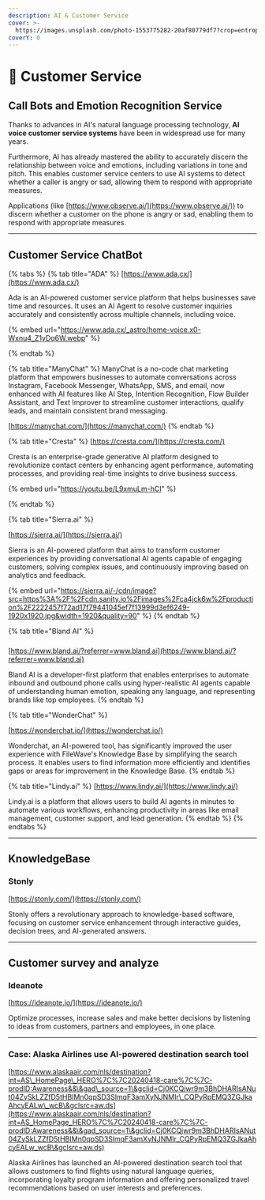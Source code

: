 ```yaml
---
description: AI & Customer Service
cover: >-
  https://images.unsplash.com/photo-1553775282-20af80779df7?crop=entropy&cs=srgb&fm=jpg&ixid=M3wxOTcwMjR8MHwxfHNlYXJjaHw4fHxjdXN0b21lciUyMHNlcnZpY2V8ZW58MHx8fHwxNzE4NjAwNDQ0fDA&ixlib=rb-4.0.3&q=85
coverY: 0
---
```


# 📎 Customer Service

## Call Bots and Emotion Recognition Service

Thanks to advances in AI's natural language processing technology, **AI voice customer service systems** have been in widespread use for many years.&#x20;

Furthermore, AI has already mastered the ability to accurately discern the relationship between voice and emotions, including variations in tone and pitch. This enables customer service centers to use AI systems to detect whether a caller is angry or sad, allowing them to respond with appropriate measures.

Applications (like [https://www.observe.ai/](https://www.observe.ai/)) to discern whether a customer on the phone is angry or sad, enabling them to respond with appropriate measures.&#x20;

***

## Customer Service ChatBot

{% tabs %}
{% tab title="ADA" %}
[https://www.ada.cx/](https://www.ada.cx/)

Ada is an AI-powered customer service platform that helps businesses save time and resources. It uses an AI Agent to resolve customer inquiries accurately and consistently across multiple channels, including voice.&#x20;

{% embed url="https://www.ada.cx/_astro/home-voice.x0-Wxnu4_Z1yDq6W.webp" %}


{% endtab %}

{% tab title="ManyChat" %}
ManyChat is a no-code chat marketing platform that empowers businesses to automate conversations across Instagram, Facebook Messenger, WhatsApp, SMS, and email, now enhanced with AI features like AI Step, Intention Recognition, Flow Builder Assistant, and Text Improver to streamline customer interactions, qualify leads, and maintain consistent brand messaging.

[https://manychat.com/](https://manychat.com/)
{% endtab %}

{% tab title="Cresta" %}
[https://cresta.com/](https://cresta.com/)

Cresta is an enterprise-grade generative AI platform designed to revolutionize contact centers by enhancing agent performance, automating processes, and providing real-time insights to drive business success.

{% embed url="https://youtu.be/L9xmuLm-hCI" %}


{% endtab %}

{% tab title="Sierra.ai" %}


[https://sierra.ai/](https://sierra.ai/)

Sierra is an AI-powered platform that aims to transform customer experiences by providing conversational AI agents capable of engaging customers, solving complex issues, and continuously improving based on analytics and feedback.

{% embed url="https://sierra.ai/-/cdn/image?src=https%3A%2F%2Fcdn.sanity.io%2Fimages%2Fca4jck6w%2Fproduction%2F2222457f72ad17f79441045ef7f13999d3ef6249-1920x1920.jpg&width=1920&quality=90" %}
{% endtab %}

{% tab title="Bland AI" %}
###

[https://www.bland.ai/?referrer=www.bland.ai](https://www.bland.ai/?referrer=www.bland.ai)

Bland AI is a developer-first platform that enables enterprises to automate inbound and outbound phone calls using hyper-realistic AI agents capable of understanding human emotion, speaking any language, and representing brands like top employees.
{% endtab %}

{% tab title="WonderChat" %}


[https://wonderchat.io/](https://wonderchat.io/)

Wonderchat, an AI-powered tool, has significantly improved the user experience with FileWave's Knowledge Base by simplifying the search process. It enables users to find information more efficiently and identifies gaps or areas for improvement in the Knowledge Base.&#x20;
{% endtab %}

{% tab title="Lindy.ai" %}
[https://www.lindy.ai/](https://www.lindy.ai/)

Lindy.ai is a platform that allows users to build AI agents in minutes to automate various workflows, enhancing productivity in areas like email management, customer support, and lead generation.
{% endtab %}
{% endtabs %}

***

## KnowledgeBase

### Stonly

[https://stonly.com/](https://stonly.com/)

Stonly offers a revolutionary approach to knowledge-based software, focusing on customer service enhancement through interactive guides, decision trees, and AI-generated answers.&#x20;

***

## Customer survey and analyze

### Ideanote

[https://ideanote.io/](https://ideanote.io/)

Optimize processes, increase sales and make better decisions by listening to ideas from customers, partners and employees, in one place.



***

### Case: Alaska Airlines use AI-powered destination search tool

[https://www.alaskaair.com/nls/destination?int=AS\_HomePage\_HERO%7C%7C20240418-care%7C%7C-prodID:Awareness&&\&gad\_source=1\&gclid=Cj0KCQjwr9m3BhDHARIsANut04ZySkLZZfD5tHBIMn0qpSD3SlmqF3amXyNJNMIr\_CQPyRpEMQ3ZGJkaAhcyEALw\_wcB\&gclsrc=aw.ds](https://www.alaskaair.com/nls/destination?int=AS_HomePage_HERO%7C%7C20240418-care%7C%7C-prodID:Awareness&&\&gad_source=1\&gclid=Cj0KCQjwr9m3BhDHARIsANut04ZySkLZZfD5tHBIMn0qpSD3SlmqF3amXyNJNMIr_CQPyRpEMQ3ZGJkaAhcyEALw_wcB\&gclsrc=aw.ds)

Alaska Airlines has launched an AI-powered destination search tool that allows customers to find flights using natural language queries, incorporating loyalty program information and offering personalized travel recommendations based on user interests and preferences.



